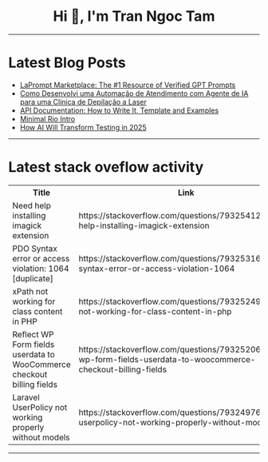 <h1 align="center">Hi 👋, I'm Tran Ngoc Tam</h1>

---

# Latest Blog Posts 
<!-- BLOG-POST-LIST:START -->
- [LaPrompt Marketplace: The #1 Resource of Verified GPT Prompts](https://dev.to/guru_prompter/laprompt-marketplace-the-1-resource-of-verified-gpt-prompts-197a)
- [Como Desenvolvi uma Automação de Atendimento com Agente de IA para uma Clínica de Depilação a Laser](https://dev.to/sidneyhog/como-desenvolvi-uma-automacao-de-atendimento-com-agente-de-ia-para-uma-clinica-de-depilacao-a-laser-32b9)
- [API Documentation: How to Write It, Template and Examples](https://dev.to/fakela/api-documentation-how-to-write-it-template-and-examples-4ng0)
- [Minimal Rio Intro](https://dev.to/shredwheat/minimal-rio-intro-1hpm)
- [How AI Will Transform Testing in 2025](https://dev.to/arun_pal_3ce740a137cf15ad/how-ai-will-transform-testing-in-2025-4f5n)
<!-- BLOG-POST-LIST:END -->

---

# Latest stack oveflow activity
<table>
  <tr><th>Title</th><th>Link</th></tr>
  <!-- STACKOVERFLOW:START --><tr><td>Need help installing imagick extension</td><td>https://stackoverflow.com/questions/79325412/need-help-installing-imagick-extension</td></tr><tr><td>PDO Syntax error or access violation: 1064 [duplicate]</td><td>https://stackoverflow.com/questions/79325316/pdo-syntax-error-or-access-violation-1064</td></tr><tr><td>xPath not working for class content in PHP</td><td>https://stackoverflow.com/questions/79325249/xpath-not-working-for-class-content-in-php</td></tr><tr><td>Reflect WP Form fields userdata to WooCommerce checkout billing fields</td><td>https://stackoverflow.com/questions/79325206/reflect-wp-form-fields-userdata-to-woocommerce-checkout-billing-fields</td></tr><tr><td>Laravel UserPolicy not working properly without models</td><td>https://stackoverflow.com/questions/79324976/laravel-userpolicy-not-working-properly-without-models</td></tr><!-- STACKOVERFLOW:END -->
</table>

---


